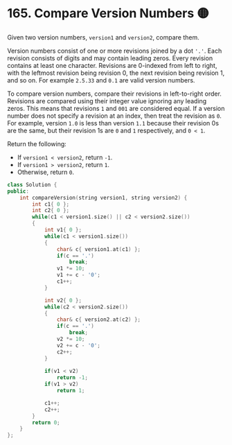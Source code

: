 # 165. Compare Version Numbers 🟡

Given two version numbers, `version1` and `version2`, compare them.

Version numbers consist of one or more revisions joined by a dot `'.'`. Each revision consists of digits and may contain leading zeros. Every revision contains at least one character. Revisions are 0-indexed from left to right, with the leftmost revision being revision 0, the next revision being revision 1, and so on. For example `2.5.33` and `0.1` are valid version numbers.

To compare version numbers, compare their revisions in left-to-right order. Revisions are compared using their integer value ignoring any leading zeros. This means that revisions `1` and `001` are considered equal. If a version number does not specify a revision at an index, then treat the revision as `0`. For example, version `1.0` is less than version `1.1` because their revision 0s are the same, but their revision 1s are `0` and `1` respectively, and `0 < 1`.

Return the following:

 - If `version1 < version2`, return `-1`.
 - If `version1 > version2`, return `1`.
 - Otherwise, return `0`.

```cpp
class Solution {
public:
    int compareVersion(string version1, string version2) {
        int c1{ 0 };
        int c2{ 0 };
        while(c1 < version1.size() || c2 < version2.size())
        {
            int v1{ 0 };
            while(c1 < version1.size())
            {
                char& c{ version1.at(c1) };
                if(c == '.')
                    break;
                v1 *= 10;
                v1 += c - '0';
                c1++;
            }

            int v2{ 0 };
            while(c2 < version2.size())
            {
                char& c{ version2.at(c2) };
                if(c == '.')
                    break;
                v2 *= 10;
                v2 += c - '0';
                c2++;
            }
            
            if(v1 < v2)
                return -1;
            if(v1 > v2)
                return 1;

            c1++;
            c2++;
        }
        return 0;
    }
};
```